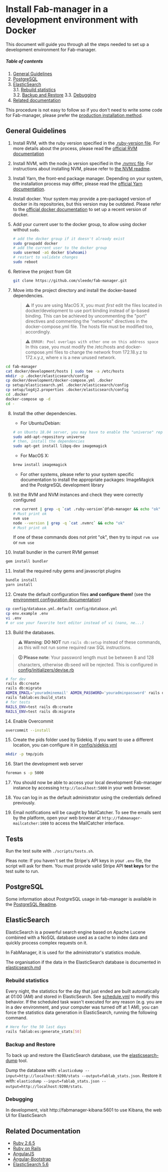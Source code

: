 # Install Fab-manager in a development environment with Docker

This document will guide you through all the steps needed to set up a development environment for Fab-manager.

##### Table of contents

1. [General Guidelines](#general-guidelines)<br/>
2. [PostgreSQL](#postgresql)
3. [ElasticSearch](#elasticsearch)<br/>
3.1. [Rebuild statistics](#rebuild-stats)<br/>
3.2. [Backup and Restore](#backup-and-restore-elasticsearch)
3.3. [Debugging](#debugging-elasticsearch)
4. [Related documentation](#related-documentation)

This procedure is not easy to follow so if you don't need to write some code for Fab-manager, please prefer the [production installation method](doc/production_readme.md).


<a name="general-guidelines"></a>
## General Guidelines

1. Install RVM, with the ruby version specified in the [.ruby-version file](../.ruby-version).
   For more details about the process, please read the [official RVM documentation](http://rvm.io/rvm/install)

2. Install NVM, with the node.js version specified in the [.nvmrc file](../.nvmrc).
   For instructions about installing NVM, please refer to [the NVM readme](https://github.com/nvm-sh/nvm#installation-and-update).

3. Install Yarn, the front-end package manager.
   Depending on your system, the installation process may differ, please read the [official Yarn documentation](https://yarnpkg.com/en/docs/install#debian-stable).

4. Install docker.
   Your system may provide a pre-packaged version of docker in its repositories, but this version may be outdated.
   Please refer to the [official docker documentation](https://docs.docker.com/engine/install/) to set up a recent version of docker.

5. Add your current user to the docker group, to allow using docker without `sudo`.
   ```bash
   # add the docker group if it doesn't already exist
   sudo groupadd docker
   # add the current user to the docker group
   sudo usermod -aG docker $(whoami)
   # restart to validate changes
   sudo reboot
   ```

6. Retrieve the project from Git

   ```bash
   git clone https://github.com/sleede/fab-manager.git
   ```

7. Move into the project directory and install the docker-based dependencies.
   > ⚠ If you are using MacOS X, you must *first* edit the files located in docker/development to use port binding instead of ip-based binding.
   > This can be achieved by uncommenting the "port" directives and commenting the "networks" directives in the docker-compose.yml file.
   > The hosts file must be modified too, accordingly.

   > ⚠ `ERROR: Pool overlaps with other one on this address space`
   > In this case, you must modify the /etc/hosts and docker-compose.yml files to change the network from 172.18.y.z to 172.x.y.z, where x is a new unused network.

  ```bash
  cd fab-manager
  cat docker/development/hosts | sudo tee -a /etc/hosts
  mkdir -p .docker/elasticsearch/config
  cp docker/development/docker-compose.yml .docker
  cp setup/elasticsearch.yml .docker/elasticsearch/config
  cp setup/log4j2.properties .docker/elasticsearch/config
  cd .docker
  docker-compose up -d
  cd -
  ```

8. Install the other dependencies.
   - For Ubuntu/Debian:

   ```bash
   # on Ubuntu 18.04 server, you may have to enable the "universe" repository
   sudo add-apt-repository universe
   # then, install the dependencies
   sudo apt-get install libpq-dev imagemagick
   ```
   - For MacOS X:

   ```bash
   brew install imagemagick
   ```

   - For other systems, please refer to your system specific documentation to install the appropriate packages: ImageMagick and the PostgreSQL development library

9. Init the RVM and NVM instances and check they were correctly configured

   ```bash
   rvm current | grep -q `cat .ruby-version`@fab-manager && echo "ok"
   # Must print ok
   nvm use
   node --version | grep -q `cat .nvmrc` && echo "ok"
   # Must print ok
   ```

   If one of these commands does not print "ok", then try to input `rvm use` or `nvm use`

10. Install bundler in the current RVM gemset

   ```bash
   gem install bundler
   ```

11. Install the required ruby gems and javascript plugins

   ```bash
   bundle install
   yarn install
   ```

12. Create the default configuration files **and configure them!** (see the [environment configuration documentation](environment.md))

   ```bash
   cp config/database.yml.default config/database.yml
   cp env.example .env
   vi .env
   # or use your favorite text editor instead of vi (nano, ne...)
   ```

13. Build the databases.
   > **⚠ Warning**: **DO NOT** run `rails db:setup` instead of these commands, as this will not run some required raw SQL instructions.

   > **🛈 Please note**: Your password length must be between 8 and 128 characters, otherwise db:seed will be rejected. This is configured in [config/initializers/devise.rb](config/initializers/devise.rb)

   ```bash
   # for dev
   rails db:create
   rails db:migrate
   ADMIN_EMAIL='youradminemail' ADMIN_PASSWORD='youradminpassword' rails db:seed
   rails fablab:es:build_stats
   # for tests
   RAILS_ENV=test rails db:create
   RAILS_ENV=test rails db:migrate
   ```

14. Enable Overcommit

   ```bash
   overcommit --install
   ```

15. Create the pids folder used by Sidekiq. If you want to use a different location, you can configure it in [config/sidekiq.yml](config/sidekiq.yml)

   ```bash
   mkdir -p tmp/pids
   ```

16. Start the development web server

   ```bash
   foreman s -p 5000
   ```

17. You should now be able to access your local development Fab-manager instance by accessing `http://localhost:5000` in your web browser.

18. You can log in as the default administrator using the credentials defined previously.

19. Email notifications will be caught by MailCatcher.
    To see the emails sent by the platform, open your web browser at `http://fabmanager-mailcatcher:1080` to access the MailCatcher interface.

<a name="tests"></a>
## Tests

Run the test suite with `./scripts/tests.sh`.

Pleas note: If you haven't set the Stripe's API keys in your `.env` file, the script will ask for them.
You must provide valid Stripe API **test keys** for the test suite to run.

<a name="postgresql"></a>
## PostgreSQL

Some information about PostgreSQL usage in fab-manager is available in the [PostgreSQL Readme](postgresql_readme.md).

<a name="elasticsearch"></a>
## ElasticSearch

ElasticSearch is a powerful search engine based on Apache Lucene combined with a NoSQL database used as a cache to index data and quickly process complex requests on it.

In FabManager, it is used for the administrator's statistics module.

The organisation if the data in the ElasticSearch database is documented in [elasticsearch.md](elasticsearch.md)

<a name="rebuild-stats"></a>
### Rebuild statistics

Every night, the statistics for the day that just ended are built automatically at 01:00 (AM) and stored in ElasticSearch.
See [schedule.yml](config/schedule.yml) to modify this behavior.
If the scheduled task wasn't executed for any reason (e.g. you are in a dev environment, and your computer was turned off at 1 AM), you can force the statistics data generation in ElasticSearch, running the following command.

```bash
# Here for the 50 last days
rails fablab:es:generate_stats[50]
```

<a name="backup-and-restore-elasticsearch"></a>
### Backup and Restore

To back up and restore the ElasticSearch database, use the [elasticsearch-dump](https://github.com/taskrabbit/elasticsearch-dump) tool.

Dump the database with: `elasticdump --input=http://localhost:9200/stats --output=fablab_stats.json`.
Restore it with: `elasticdump --input=fablab_stats.json --output=http://localhost:9200/stats`.


<a name="debugging-elasticsearch"></a>
### Debugging

In development, visit http://fabmanager-kibana:5601 to use Kibana, the web UI for ElasticSearch


<a name="related-documentation"></a>
## Related Documentation

- [Ruby 2.6.5](http://ruby-doc.org/core-2.6.5/)
- [Ruby on Rails](http://api.rubyonrails.org)
- [AngularJS](https://docs.angularjs.org/api)
- [Angular-Bootstrap](http://angular-ui.github.io/bootstrap/)
- [ElasticSearch 5.6](https://www.elastic.co/guide/en/elasticsearch/reference/5.6/index.html)
